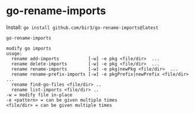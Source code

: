 # go-rename-imports

Install: `go install github.com/bir3/go-rename-imports@latest`

```
go-rename-imports

modify go imports
usage:
  rename add-imports           [-w] -e pkg <file/dir>  ...
  rename delete-imports        [-w] -e pkg <file/dir>  ...
  rename rename-imports        [-w] -e pkg|newPkg <file/dir>  ...
  rename rename-prefix-imports [-w] -e pkgPrefix|newPrefix <file/dir>  ...
  rename find-go-files <file/dir> ..
  rename list-imports <file/dir> ..
-w = modify file in-place
-e <pattern> = can be given multiple times
<file/dir> = can be given multiple times
```
